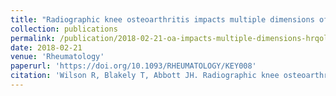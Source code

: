 ```yaml
---
title: "Radiographic knee osteoarthritis impacts multiple dimensions of health-related quality of life: Data from the Osteoarthritis Initiative"
collection: publications
permalink: /publication/2018-02-21-oa-impacts-multiple-dimensions-hrqol
date: 2018-02-21
venue: 'Rheumatology'
paperurl: 'https://doi.org/10.1093/RHEUMATOLOGY/KEY008'
citation: 'Wilson R, Blakely T, Abbott JH. Radiographic knee osteoarthritis impacts multiple dimensions of health-related quality of life: Data from the Osteoarthritis Initiative. Rheumatology 2018;57(5):891-899.'
---
```

